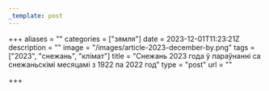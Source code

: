 ```yaml
---
_template: post
---
```



+++
aliases = ""
categories = ["зямля"]
date = 2023-12-01T11:23:21Z
description = ""
image = "/images/article-2023-december-by.png"
tags = ["2023", "снежань", "клiмат"]
title = "Снежань 2023 года ў параўнанні са снежаньскімі месяцамі з 1922 па 2022 год"
type = "post"
url = ""

+++
